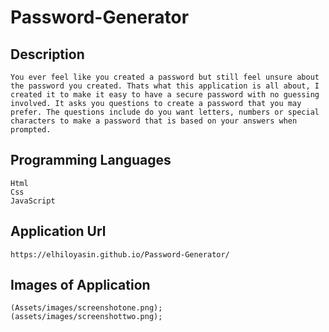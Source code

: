 # Password-Generator

## Description
```
You ever feel like you created a password but still feel unsure about the password you created. Thats what this application is all about, I created it to make it easy to have a secure password with no guessing involved. It asks you questions to create a password that you may prefer. The questions include do you want letters, numbers or special characters to make a password that is based on your answers when prompted.
```

## Programming Languages 
```
Html
Css
JavaScript
```

## Application Url
```
https://elhiloyasin.github.io/Password-Generator/
```

## Images of Application
```
(Assets/images/screenshotone.png);
(assets/images/screenshottwo.png);

```












